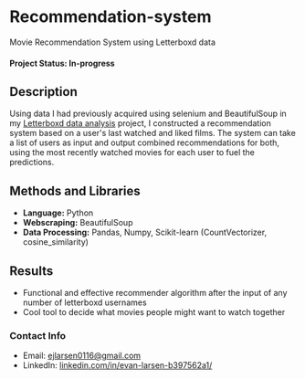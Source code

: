 # Recommendation-system
Movie Recommendation System using Letterboxd data

#### Project Status: In-progress

## Description
Using data I had previously acquired using selenium and BeautifulSoup in my [Letterboxd data analysis](https://github.com/ejlarsen6/Letterboxd_analysis) project, I constructed a recommendation system based on a user's last watched and liked films. The system can take a list of users as input and output combined recommendations for both, using the most recently watched movies for each user to fuel the predictions.

## Methods and Libraries
* **Language:** Python
* **Webscraping:** BeautifulSoup
* **Data Processing:** Pandas, Numpy, Scikit-learn (CountVectorizer, cosine_similarity)

## Results
* Functional and effective recommender algorithm after the input of any number of letterboxd usernames
* Cool tool to decide what movies people might want to watch together

### Contact Info
* Email: [ejlarsen0116@gmail.com](ejlarsen0116@gmail.com)
* LinkedIn: [linkedin.com/in/evan-larsen-b397562a1/](https://www.linkedin.com/in/evan-larsen-b397562a1/)
